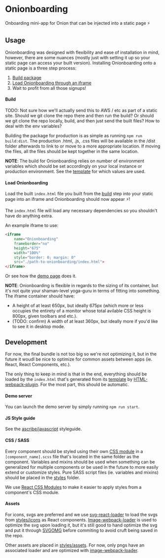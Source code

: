 Onionboarding
=============

Onboarding mini-app for Onion that can be injected into a static page :zap:

Usage
-----

Onionboarding was designed with flexibility and ease of installation in
mind, however, there are some nuances (mostly just with setting it up so
your static page can access your built version). Installing Onionboarding
onto a static page is a three step process:

  1. [Build package](#build)
  1. [Load Onionboarding through an iframe](#load-onionboarding)
  1. Wait to profit from all those signups!

#### Build

TODO: Not sure how we'll actually send this to AWS / etc as part of a
static site. Should we git clone the repo there and then run the build?
Or should we git clone the repo locally, build, and then just send the
built files? How to deal with the env variables?

Building the package for production is as simple as running `npm run
build:dist`. The production .html, .js, .css files will be available in the
/dist folder afterwards to link to or move to a more appropriate
location. If moving the files, all the files should be kept together in
the same location.

**NOTE**: The build for Onionboarding relies on number of environment
variables which should be set accordingly on your local instance or
production environment. See the [template](./.env_template) for which
values are used.

#### Load Onionboarding

Load the built `index.html` file you built from the [build](#build)
step into your static page into an iframe and Onionboarding should
now appear :zap:!

The `index.html` file will load any necessary dependencies so you
shouldn't have do anything extra.

An example iframe to use:

```html
<iframe
    name="Onionboarding"
    frameborder="no"
    height="675"
    width="100%"
    style="border: 0; margin: 0"
    src="./path-to-onionboarding/index.html">
</iframe>
```

Or see how the [demo page](./demo/index.html) does it.

**NOTE**: Onionboarding is flexible in regards to the sizing of its
container, but it's not quite your shaman-level yoga-guru in terms of
fitting into something. The iframe container should have:

  * A height of at least 650px, but ideally 675px (which more or less
    occupies the entirety of a monitor whose total avilable CSS height
    is 800px, given toolbars and etc.).
  * (TODO: confirm) A width of at least 360px, but ideally more if
    you'd like to see it in desktop mode.

Development
-----------

For now, the final bundle is not too big so we're not optimizing it,
but in the future it woudl be nice to optimize for common assets
between apps (ie. React, React Components, etc.).

The only thing to keep in mind is that in the end, everything should be
loaded by the `index.html` that's generated from its
[template](./src/index_template.html) by
[HTML-webpack-plugin](https://github.com/ampedandwired/html-webpack-plugin).
For the most part, this should be automatic.

#### Demo server

You can launch the demo server by simply running `npm run start`.

#### JS Style guide

See the [ascribe/javascript](https://github.com/ascribe/javascript) styleguide.

#### CSS / SASS

Every component should be styled using their own
[CSS module](https://github.com/css-modules/css-modules) in a
`[component_name].scss` file that's located in the same folder as the
component. Variables and mixins should be used when something can be
generalized for multiple components or be used in the future to more
easily extend or customize styles. Pure SASS script files (ie.
variables and mixins) should be placed in the [styles](./src/styles/)
folder.

We use [React CSS Modules](https://github.com/gajus/react-css-modules)
to make it easier to apply styles from a component's CSS module.

#### Assets

For icons, svgs are preferred and we use
[svg-react-loader](https://github.com/jhamlet/svg-react-loader) to load
the svgs from [styles/icons](./src/styles/icons) as React components.
[Image-webpack-loader](https://github.com/tcoopman/image-webpack-loader)
is used to optimize the svg upon loading it, but it's still good to hand
optimize the svg and put it through
[SVGOMG](https://jakearchibald.github.io/svgomg/) before commiting to
avoid cruft being saved in the repo.

Other assets are placed in [styles/assets](./src/styles/assets). For
now, only pngs have an associated loader and are optimized with
[image-webpack-loader](https://github.com/tcoopman/image-webpack-loader).

